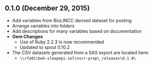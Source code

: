 ## 0.1.0 (December 29, 2015)

- Add variables from BioLINCC derived dataset for posting
- Arrange variables into folders
- Add descriptions for many variables based on documentation
- **Gem Changes**
  - Use of Ruby 2.2.3 is now recommended
  - Updated to spout 0.10.2
- The CSV datasets generated from a SAS export are located here:
  - `\\rfa01\bwh-sleepepi-sol\nsrr-prep\_releases\0.1.0\`
